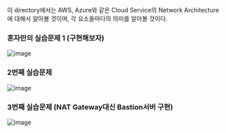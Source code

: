 이 directory에서는 AWS, Azure와 같은 Cloud Service의 Network Architecture에 대해서 알아볼 것이며, 각 요소들마다의 의미를 알아볼 것이다. 

### 혼자만의 실습문제 1 (구현해보자)

![image](https://github.com/taehyuklee/InfraArchitecture/assets/89365465/36622e2c-4ba0-4da5-85eb-ad9d155c7683)

### 2번째 실습문제 

![image](https://github.com/taehyuklee/InfraArchitecture/assets/89365465/4192d4c2-c972-4659-928b-b44478f34378)

### 3번째 실습문제 (NAT Gateway대신 Bastion서버 구현) 

![image](https://github.com/taehyuklee/InfraArchitecture/assets/89365465/fb8ceea3-3baf-4c49-9d2d-9894194c5c11)
